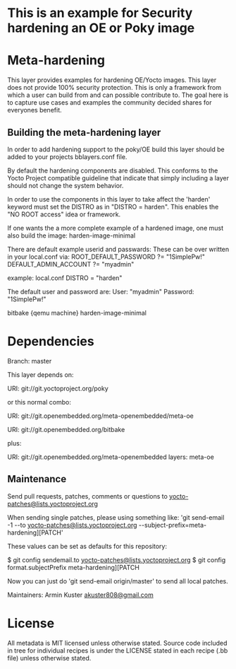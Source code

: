 # This is an example for Security hardening an OE or Poky image


Meta-hardening
=============

This layer provides examples for hardening OE/Yocto images.
This layer does not provide 100% security protection.  This is only 
a framework from which a user can build from and can possible contribute to.
The goal here is to capture use cases and examples the community decided shares for
everyones benefit.

Building the meta-hardening layer
-------------------------------
In order to add hardening support to the poky/OE build this layer should be added
to your projects bblayers.conf file.

By default the hardening components are disabled.  This conforms to the
Yocto Project compatible guideline that indicate that simply including a
layer should not change the system behavior.

In order to use the components in this layer to take affect the  'harden' keyword must
set the DISTRO as in "DISTRO = harden".   This enables the "NO ROOT access" idea or framework.

If one wants the a more complete example of a hardened image, one must also build the image:
harden-image-minimal

There are default example userid and passwards:
These can be over written in your local.conf via:
ROOT_DEFAULT_PASSWORD ?= "1SimplePw!"
DEFAULT_ADMIN_ACCOUNT ?= "myadmin"

example:
local.conf
DISTRO = "harden"

The default user and password are: 
User: "myadmin"
Password: "1SimplePw!"

bitbake {qemu machine} harden-image-minimal

Dependencies
============

Branch: master

This layer depends on:

URI: git://git.yoctoproject.org/poky

or this normal combo: 

URI: git://git.openembedded.org/meta-openembedded/meta-oe

URI: git://git.openembedded.org/bitbake

plus:

URI: git://git.openembedded.org/meta-openembedded
layers: meta-oe


Maintenance
-----------

Send pull requests, patches, comments or questions to yocto-patches@lists.yoctoproject.org

When sending single patches, please using something like:
'git send-email -1 --to yocto-patches@lists.yoctoproject.org --subject-prefix=meta-hardening][PATCH'

These values can be set as defaults for this repository:

$ git config sendemail.to yocto-patches@lists.yoctoproject.org
$ git config format.subjectPrefix meta-hardening][PATCH

Now you can just do 'git send-email origin/master' to send all local patches.

Maintainers:  Armin Kuster <akuster808@gmail.com>

License
=======

All metadata is MIT licensed unless otherwise stated. Source code included
in tree for individual recipes is under the LICENSE stated in each recipe
(.bb file) unless otherwise stated.
